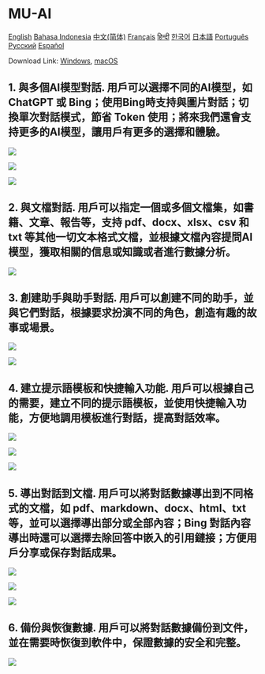 # MU-AI

[English](./README.md)
[Bahasa Indonesia](./README-id-ID.md)
[中文(简体)](./README-zh-CN.md)
[Français](./README-fr-FR.md)
[हिन्दी](./README-hi-IN.md)
[한국어](./README-ko-KR.md)
[日本語](./README-ja-JP.md)
[Português](./README-pt-PT.md)
[Русский](./README-ru-RU.md)
[Español](./README-es-ES.md)

Download Link: [Windows](https://raw.githubusercontent.com/MicroUtil/muai/main/bin/MU-AI_0.1.0_x64-GH.msi.zip),
[macOS](https://raw.githubusercontent.com/MicroUtil/muai/main/bin/MU-AI_0.1.0_x64-GH.dmg)

## 1. 與多個AI模型對話. 用戶可以選擇不同的AI模型，如 ChatGPT 或 Bing；使用Bing時支持與圖片對話；切換單次對話模式，節省 Token 使用；將來我們還會支持更多的AI模型，讓用戶有更多的選擇和體驗。

![](https://raw.githubusercontent.com/MicroUtil/muai/main/web/images/dark/1-1.jpg)

![](https://raw.githubusercontent.com/MicroUtil/muai/main/web/images/dark/1-2.jpg)

![](https://raw.githubusercontent.com/MicroUtil/muai/main/web/images/dark/1-3.jpg)

## 2. 與文檔對話. 用戶可以指定一個或多個文檔集，如書籍、文章、報告等，支持 pdf、docx、xlsx、csv 和 txt 等其他一切文本格式文檔，並根據文檔內容提問AI模型，獲取相關的信息或知識或者進行數據分析。

![](https://raw.githubusercontent.com/MicroUtil/muai/main/web/images/dark/2-1.jpg)

## 3. 創建助手與助手對話. 用戶可以創建不同的助手，並與它們對話，根據要求扮演不同的角色，創造有趣的故事或場景。

![](https://raw.githubusercontent.com/MicroUtil/muai/main/web/images/dark/3-1.jpg)

![](https://raw.githubusercontent.com/MicroUtil/muai/main/web/images/dark/3-2.jpg)

## 4. 建立提示語模板和快捷輸入功能. 用戶可以根據自己的需要，建立不同的提示語模板，並使用快捷輸入功能，方便地調用模板進行對話，提高對話效率。

![](https://raw.githubusercontent.com/MicroUtil/muai/main/web/images/dark/4-1.jpg)

![](https://raw.githubusercontent.com/MicroUtil/muai/main/web/images/dark/4-2.jpg)

![](https://raw.githubusercontent.com/MicroUtil/muai/main/web/images/dark/4-3.jpg)

## 5. 導出對話到文檔. 用戶可以將對話數據導出到不同格式的文檔，如 pdf、markdown、docx、html、txt 等，並可以選擇導出部分或全部內容；Bing 對話內容導出時還可以選擇去除回答中嵌入的引用鏈接；方便用戶分享或保存對話成果。

![](https://raw.githubusercontent.com/MicroUtil/muai/main/web/images/dark/5-1.jpg)

![](https://raw.githubusercontent.com/MicroUtil/muai/main/web/images/dark/5-2.jpg)

![](https://raw.githubusercontent.com/MicroUtil/muai/main/web/images/dark/5-3.jpg)

## 6. 備份與恢復數據. 用戶可以將對話數據備份到文件，並在需要時恢復到軟件中，保證數據的安全和完整。

![](https://raw.githubusercontent.com/MicroUtil/muai/main/web/images/dark/6-1.jpg)

